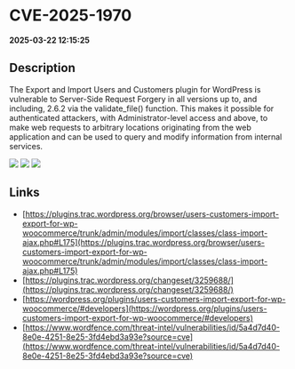 # CVE-2025-1970

**2025-03-22 12:15:25**

## Description
The Export and Import Users and Customers plugin for WordPress is vulnerable to Server-Side Request Forgery in all versions up to, and including, 2.6.2 via the validate_file() function. This makes it possible for authenticated attackers, with Administrator-level access and above, to make web requests to arbitrary locations originating from the web application and can be used to query and modify information from internal services.

![](https://img.shields.io/static/v1?label=Score&message=7.6&color=red)
![](https://img.shields.io/static/v1?label=Severity&message=HIGH&color=red)
![](https://img.shields.io/static/v1?label=CWE&message=SSRF&color=green)

## Links
- [https://plugins.trac.wordpress.org/browser/users-customers-import-export-for-wp-woocommerce/trunk/admin/modules/import/classes/class-import-ajax.php#L175](https://plugins.trac.wordpress.org/browser/users-customers-import-export-for-wp-woocommerce/trunk/admin/modules/import/classes/class-import-ajax.php#L175)
- [https://plugins.trac.wordpress.org/changeset/3259688/](https://plugins.trac.wordpress.org/changeset/3259688/)
- [https://wordpress.org/plugins/users-customers-import-export-for-wp-woocommerce/#developers](https://wordpress.org/plugins/users-customers-import-export-for-wp-woocommerce/#developers)
- [https://www.wordfence.com/threat-intel/vulnerabilities/id/5a4d7d40-8e0e-4251-8e25-3fd4ebd3a93e?source=cve](https://www.wordfence.com/threat-intel/vulnerabilities/id/5a4d7d40-8e0e-4251-8e25-3fd4ebd3a93e?source=cve)
